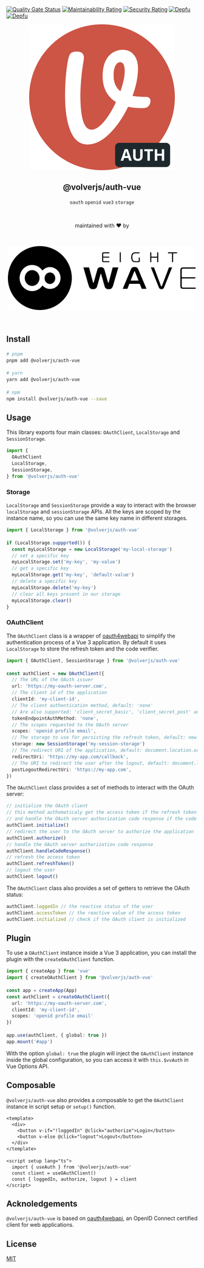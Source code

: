 [![Quality Gate Status](https://sonarcloud.io/api/project_badges/measure?project=volverjs_auth-vue&metric=alert_status)](https://sonarcloud.io/summary/new_code?id=volverjs_auth-vue) [![Maintainability Rating](https://sonarcloud.io/api/project_badges/measure?project=volverjs_auth-vue&metric=sqale_rating)](https://sonarcloud.io/summary/new_code?id=volverjs_auth-vue) [![Security Rating](https://sonarcloud.io/api/project_badges/measure?project=volverjs_auth-vue&metric=security_rating)](https://sonarcloud.io/summary/new_code?id=volverjs_auth-vue) [![Depfu](https://badges.depfu.com/badges/0d2dd36acf771e7b66ddbb861ec96160/status.svg)](https://depfu.com) [![Depfu](https://badges.depfu.com/badges/0d2dd36acf771e7b66ddbb861ec96160/overview.svg)](https://depfu.com/github/volverjs/auth-vue?project_id=38568)

<div align="center">
  
[![volverjs](docs/static/volverjs-auth.svg)](https://volverjs.github.io/auth-vue)

## @volverjs/auth-vue

`oauth` `openid` `vue3` `storage`

<br>

maintained with ❤️ by

<br>

[![8 Wave](docs/static/8wave.svg)](https://8wave.it)

<br>

</div>

## Install

```bash
# pnpm
pnpm add @volverjs/auth-vue

# yarn
yarn add @volverjs/auth-vue

# npm
npm install @volverjs/auth-vue --save
```

## Usage

This library exports four main classes: `OAuthClient`, `LocalStorage` and `SessionStorage`.

```typescript
import {
  OAuthClient
  LocalStorage,
  SessionStorage,
} from '@volverjs/auth-vue'
```

### Storage

`LocalStorage` and `SessionStorage` provide a way to interact with the browser `localStorage` and `sessionStorage` APIs.
All the keys are scoped by the instance name, so you can use the same key name in different storages.

```typescript
import { LocalStorage } from '@volverjs/auth-vue'

if (LocalStorage.suppprted()) {
  const myLocalStorage = new LocalStorage('my-local-storage')
  // set a specific key
  myLocalStorage.set('my-key', 'my-value')
  // get a specific key
  myLocalStorage.get('my-key', 'default-value')
  // delete a specific key
  myLocalStorage.delete('my-key')
  // clear all keys present in our storage
  myLocalStorage.clear()
}
```

### OAuthClient

The `OAuthClient` class is a wrapper of [oauth4webapi](https://github.com/panva/oauth4webapi) to simplify the authentication process of a Vue 3 application.
By default it uses `LocalStorage` to store the refresh token and the code verifier.

```typescript
import { OAuthClient, SessionStorage } from '@volverjs/auth-vue'

const authClient = new OAuthClient({
  // The URL of the OAuth issuer
  url: 'https://my-oauth-server.com',
  // The client id of the application
  clientId: 'my-client-id',
  // The client authentication method, default: 'none'
  // Are also supported: 'client_secret_basic', 'client_secret_post' and 'private_key_jwt'
  tokenEndpointAuthMethod: 'none',
  // The scopes requested to the OAuth server
  scopes: 'openid profile email',
  // The storage to use for persisting the refresh token, default: new LocalStorage('oauth')
  storage: new SessionStorage('my-session-storage')
  // The redirect URI of the application, default: document.location.origin
  redirectUri: 'https://my-app.com/callback',
  // The URI to redirect the user after the logout, default: document.location.origin
  postLogoutRedirectUri: 'https://my-app.com',
})
```

The `OAuthClient` class provides a set of methods to interact with the OAuth server:

```typescript
// initialize the OAuth client
// this method authomaticaly get the access token if the refresh token is present
// and handle the OAuth server authorization code response if the code is present
authClient.initialize()
// redirect the user to the OAuth server to authorize the application
authClient.authorize()
// handle the OAuth server authorization code response
authClient.handleCodeResponse()
// refresh the access token
authClient.refreshToken()
// logout the user
authClient.logout()
```

The `OAuthClient` class also provides a set of getters to retrieve the OAuth status:

```typescript
authClient.loggedIn // the reactive status of the user
authClient.accessToken // the reactive value of the access token
authClient.initialized // check if the OAuth client is initialized
```

## Plugin

To use a `OAuthClient` instance inside a Vue 3 application, you can install the plugin with the `createOAuthClient` function.

```typescript
import { createApp } from 'vue'
import { createOAuthClient } from '@volverjs/auth-vue'

const app = createApp(App)
const authClient = createOAuthClient({
  url: 'https://my-oauth-server.com',
  clientId: 'my-client-id',
  scopes: 'openid profile email'
})

app.use(authClient, { global: true })
app.mount('#app')
```

With the option `global: true` the plugin will inject the `OAuthClient` instance inside the global configuration, so you can access it with `this.$vvAuth` in Vue Options API.

## Composable

`@volverjs/auth-vue` also provides a composable to get the `OAuthClient` instance in script setup or `setup()` function.

```vue
<template>
  <div>
    <button v-if="!loggedIn" @click="authorize">Login</button>
    <button v-else @click="logout">Logout</button>
  </div>
</template>

<script setup lang="ts">
  import { useAuth } from '@volverjs/auth-vue'
  const client = useOAuthClient()
  const { loggedIn, authorize, logout } = client
</script>
```

## Acknoledgements

`@volverjs/auth-vue` is based on [oauth4webapi](https://github.com/panva/oauth4webapi), an OpenID Connect certified client for web applications.

## License

[MIT](http://opensource.org/licenses/MIT)
